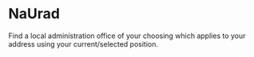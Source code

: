 # NaUrad
Find a local administration office of your choosing which applies to your address using your current/selected position.
